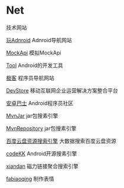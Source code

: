 # Net
技术网站

[玩Adnroid](http://www.wanandroid.com/navi) Adnroid导航网站

[MockApi](http://www.wanandroid.com/tools/mockapi) 模拟MockApi

[Tool](http://www.wanandroid.com/tools) Android的开发工具

[极客](http://www.jikedaohang.com/) 程序员导航网站

[DevStore](http://www.devstore.cn/) 移动互联网企业运营解决方案整合平台

[安卓巴士](http://www.apkbus.com/) Android程序员社区

[MvnJar](http://www.mvnjar.com/) jar包搜素引擎

[MvnRepository](http://mvnrepository.com/) jar包搜素引擎

[百度云盘资源搜索引擎](http://wx.aizhaomu.com/) 大数据搜索百度云盘资源

[codeKK](http://p.codekk.com/) Android开源搜素引擎

[xiandan](http://bt.xiandan.in/) 磁力链接聚合搜索引擎


[fabiaoqing](https://fabiaoqing.com/) 制作表情
